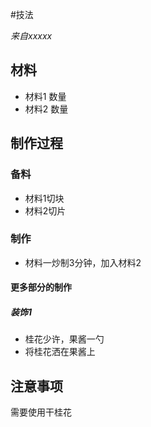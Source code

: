 #技法

*来自xxxxx*
## 材料
- 材料1 数量
- 材料2 数量
## 制作过程
### 备料
- 材料1切块
- 材料2切片
### 制作
- 材料一炒制3分钟，加入材料2
#### 更多部分的制作
##### 装饰1
- 桂花少许，果酱一勺
- 将桂花洒在果酱上
## 注意事项
需要使用干桂花